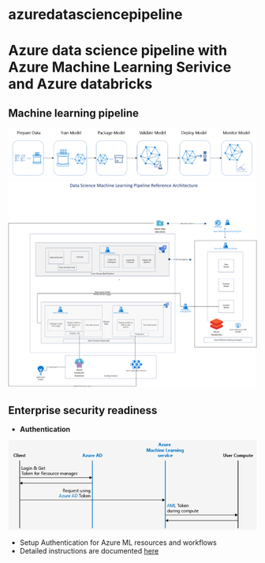 # azuredatasciencepipeline
# Azure data science pipeline with Azure Machine Learning Serivice and Azure databricks


## Machine learning pipeline

<img src="/pipeline-flow.png" width="600"/>



<img src="/Azure-MLops-Datascience-pipeline-ref-architecture.png" width="600"/>

## Enterprise security readiness

* **Authentication**
<img src="/authentication.png" width="600"/>

* Setup Authentication for Azure ML resources and workflows
* Detailed instructions are documented [here](https://docs.microsoft.com/en-us/azure/machine-learning/how-to-setup-authentication)


